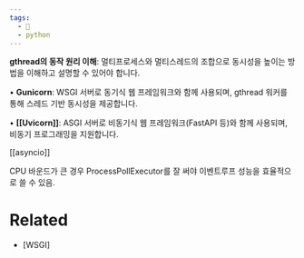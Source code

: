 ```yaml
---
tags:
  - 🌱
  - python
---
```

**gthread의 동작 원리 이해**: 멀티프로세스와 멀티스레드의 조합으로 동시성을 높이는 방법을 이해하고 설명할 수 있어야 합니다.

• **Gunicorn**: WSGI 서버로 동기식 웹 프레임워크와 함께 사용되며, gthread 워커를 통해 스레드 기반 동시성을 제공합니다.

• **[[Uvicorn]]**: ASGI 서버로 비동기식 웹 프레임워크(FastAPI 등)와 함께 사용되며, 비동기 프로그래밍을 지원합니다.

[[asyncio]]

CPU 바운드가 큰 경우 ProcessPollExecutor를 잘 써야 이벤트루프 성능을 효율적으로 쓸 수 있음.

# Related

- [WSGI]